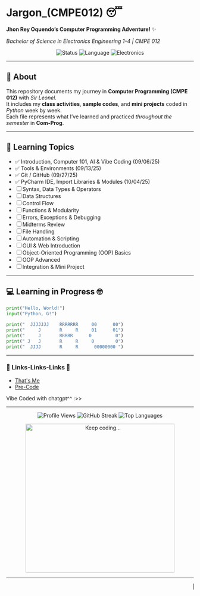 # Jargon_(CMPE012) 😴  
**Jhon Rey Oquendo’s Computer Programming Adventure!** ✨  

*Bachelor of Science in Electronics Engineering 1-4 | CMPE 012*  

<p align="center">
  <img src="https://img.shields.io/badge/status-learning-blue" alt="Status">
  <img src="https://img.shields.io/badge/python-3.12-orange" alt="Language">
  <img src="https://img.shields.io/badge/focus-ECE-brightgreen" alt="Electronics">
</p>

---

## 📘 About
This repository documents my journey in **Computer Programming (CMPE 012)** with *Sir Leonel*.  
It includes my **class activities**, **sample codes**, and **mini projects** coded in *Python* week by week.  
Each file represents what I’ve learned and practiced *throughout the semester* in **Com-Prog**.  

---

## 🧩 Learning Topics
- ✅ Introduction, Computer 101, AI & Vibe Coding (09/06/25)
- ✅ Tools & Environments (09/13/25)
- ✅ Git / GitHub (09/27/25)
- ✅ PyCharm IDE, Import Libraries & Modules (10/04/25)
- ☐ Syntax, Data Types & Operators  
- ☐ Data Structures  
- ☐ Control Flow  
- ☐ Functions & Modularity  
- ☐ Errors, Exceptions & Debugging  
- ☐ Midterms Review  
- ☐ File Handling  
- ☐ Automation & Scripting  
- ☐ GUI & Web Introduction  
- ☐ Object-Oriented Programming (OOP) Basics  
- ☐ OOP Advanced  
- ☐ Integration & Mini Project  

---

## 💻 Learning in Progress 🤓
```python
print("Hello, World!")
input("Python, G!")

print("  JJJJJJJ    RRRRRRR     00      00")
print("     J       R     R     01      01")
print("     J       RRRRR      0         0")
print(" J   J       R     R     0        0")
print("  JJJJ       R     R      00000000 ")
```


---

### 🔗 Links-Links-Links :anger:
- [That's Me](https://github.com/jhonristh)  
- [Pre-Code](https://github.com/jhonristh/Jargon_-CMPE012-/tree/Initial-Code)
  
Vibe Coded with chatgpt^^ :>>


---
<p align="center">
  <img src="https://komarev.com/ghpvc/?username=jhonristh&color=blue" alt="Profile Views">
  <img src="https://streak-stats.demolab.com?user=jhonristh&theme=tokyonight" alt="GitHub Streak">
  <img src="https://github-readme-stats.vercel.app/api/top-langs/?username=jhonristh&layout=compact&theme=tokyonight" alt="Top Languages">
</p>
<p align="center">
  <img src="https://media.giphy.com/media/26AHONQ79FdWZhAI0/giphy.gif" alt="Keep coding..." width="400">
</p>

---
<marquee>🐍 Keep coding... The snake never stops! 🐍</marquee>
